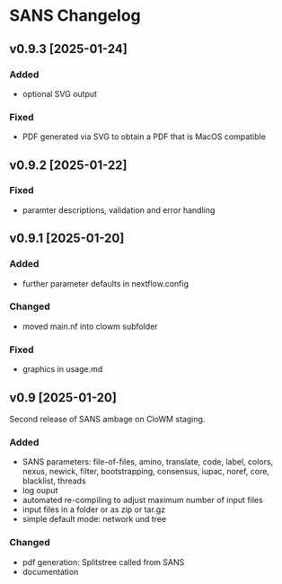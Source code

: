 # SANS Changelog


## v0.9.3 [2025-01-24]

### Added

- optional SVG output

### Fixed

- PDF generated via SVG to obtain a PDF that is MacOS compatible

## v0.9.2 [2025-01-22]

### Fixed

- paramter descriptions, validation and error handling


## v0.9.1 [2025-01-20]

### Added

- further parameter defaults in nextflow.config

### Changed

- moved main.nf into clowm subfolder

### Fixed

- graphics in usage.md



## v0.9 [2025-01-20]

Second release of SANS ambage on CloWM staging.

### Added

- SANS parameters: file-of-files, amino, translate, code, label, colors, nexus, newick, filter, bootstrapping, consensus, iupac, noref, core, blacklist, threads
- log ouput
- automated re-compiling to adjust maximum number of input files
- input files in a folder or as zip or tar.gz
- simple default mode: network und tree

### Changed

- pdf generation: Splitstree called from SANS
- documentation
